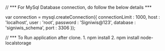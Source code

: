 // *** For MySql Database connection, do follow the below details ***

var connection  = mysql.createConnection({
    connectionLimit : 1000,
    host     : 'localhost',
    user     : 'root',
    password : 'Signiwis@123',
    database : 'signiwis_schema',
    port : 3306
});

// *** To Run application after clone.
    1. npm install 
    2. npm install node-localstorage
